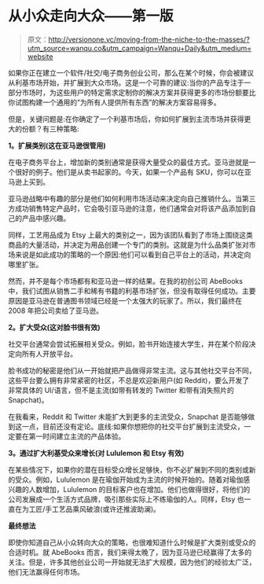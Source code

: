 # 从小众走向大众——第一版

> 原文：<http://versionone.vc/moving-from-the-niche-to-the-masses/?utm_source=wanqu.co&utm_campaign=Wanqu+Daily&utm_medium=website>

如果你正在建立一个软件/社交/电子商务创业公司，那么在某个时候，你会被建议从利基市场开始，并扩展到大众市场。这是一个可靠的建议:当你的产品专注于一部分市场时，为这些用户的特定需求定制你的解决方案并获得更多的市场份额要比你试图构建一个通用的“为所有人提供所有东西”的解决方案容易得多。

但是，关键问题是:在你确定了一个利基市场后，你如何扩展到主流市场并获得更大的份额？有三种策略:

**1。扩展类别(这在亚马逊很管用)**

在电子商务平台上，增加新的类别通常是获得大量受众的最佳方式。亚马逊就是一个很好的例子。他们是从卖书起家的。今天，如果一个产品有 SKU，你可以在亚马逊上买到。

亚马逊战略中有趣的部分是他们如何利用市场活动来决定向自己推销什么。当第三方成功销售特定产品时，它会吸引亚马逊的注意，他们通常会对将该产品添加到自己的产品中感兴趣。

同样，工艺用品成为 Etsy 上最大的类别之一，因为该团队看到了市场上围绕这类商品的大量活动，并决定为用品创建一个专门的类别。这就是为什么品类扩张对市场来说是如此成功的策略的一个原因:他们可以看到自己平台上的活动，并决定向哪里扩张。

然而，并不是每个市场都有和亚马逊一样的结果。在我的初创公司 AbeBooks 中，我们试图从销售二手和稀有书籍的利基市场扩张，但没有取得任何成功。主要原因是亚马逊在普通图书领域已经是一个太强大的玩家了。所以，我们最终在 2008 年把公司卖给了亚马逊。

**2。扩大受众(这对脸书很有效)**

社交平台通常会尝试拓展相关受众。例如，脸书开始连接大学生，并在某个阶段决定向所有人开放平台。

脸书成功的秘密是他们从一开始就把产品做得非常主流。这与其他社交平台不同，这些平台要么拥有非常紧密的社区，不总是欢迎新用户(如 Reddit)，要么开发了非常具体的 UI/语言，但不是主流(如带有转发的 Twitter 和带有消失照片的 Snapchat)。

在我看来，Reddit 和 Twitter 未能扩大到更多的主流受众，Snapchat 是否能够做到这一点，目前还没有定论。底线:如果你想把你的社交平台扩展到主流受众，一定要在第一时间建立主流的产品体验。

**3。通过扩大利基受众来增长(对 Lululemon 和 Etsy 有效)**

在某些情况下，如果你的潜在目标受众增长足够快，你不必扩展到不同的类别或新的受众。例如，Lululemon 是在瑜伽开始成为主流的时候开始的。随着对瑜伽感兴趣的人数增加，Lululemon 的目标客户也在增加。他们也做得很好，将他们的公司发展成一个生活方式品牌，吸引那些实际上不练瑜伽的人。同样，Etsy 也一直在为工匠/手工艺品乘风破浪(或许还推波助澜)。

**最终想法**

即使你知道自己从小众转向大众的策略，也很难知道什么时候是扩大类别或受众的合适时机。就 AbeBooks 而言，我们来得太晚了，因为亚马逊已经赢得了太多的关注。但是，许多其他创业公司一开始就无法扩大规模，因为他们的经验太广泛，他们无法赢得任何市场。